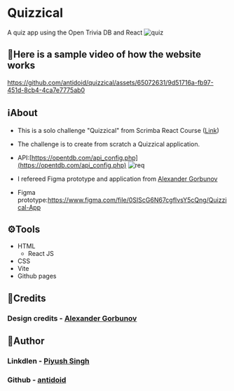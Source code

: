 # Quizzical
A quiz app using the Open Trivia DB and React
![quiz](https://github.com/antidoid/quizzical/assets/65072631/3c147418-36e4-4078-8c07-686882212aff)

## 🎦Here is a sample video of how the website works
https://github.com/antidoid/quizzical/assets/65072631/9d51716a-fb97-451d-8cb4-4ca7e7775ab0

## ℹ️About
* This is a solo challenge "Quizzical" from Scrimba React Course ([Link](https://scrimba.com/learn/learnreact/react-section-4-solo-project-co24f49bea8aace7c174082c8))
* The challenge is to create from scratch a Quizzical application.
* API:[https://opentdb.com/api_config.php](https://opentdb.com/api_config.php)
  ![req](https://github.com/antidoid/quizzical/assets/65072631/81bbfc6d-7a21-41e5-b2df-d98129127866)

* I refereed Figma prototype and application from [Alexander Gorbunov](https://github.com/arlagonix)
* Figma prototype:https://www.figma.com/file/0SIScG6N67cgfIvsY5cQng/Quizzical-App



## ⚙️Tools
* HTML
  - React JS
* CSS
* Vite
* Github pages     
## 👤Credits
### Design credits - [Alexander Gorbunov](https://github.com/arlagonix)

## 👤Author
### Linkdlen - [Piyush Singh](https://www.linkedin.com/in/piyush-singh-829550227/)
### Github - [antidoid](https://github.com/antidoid)



